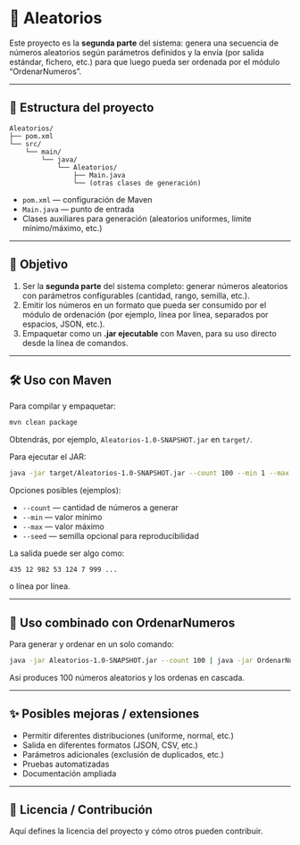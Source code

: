 # 🎲 Aleatorios

Este proyecto es la **segunda parte** del sistema: genera una secuencia de números aleatorios según parámetros definidos y la envía (por salida estándar, fichero, etc.) para que luego pueda ser ordenada por el módulo “OrdenarNumeros”.

---

## 📂 Estructura del proyecto

```
Aleatorios/
├── pom.xml
└── src/
    └── main/
        └── java/
            └── Aleatorios/
                ├── Main.java
                └── (otras clases de generación)
```

- `pom.xml` — configuración de Maven  
- `Main.java` — punto de entrada  
- Clases auxiliares para generación (aleatorios uniformes, límite mínimo/máximo, etc.)

---

## 🎯 Objetivo

1. Ser la **segunda parte** del sistema completo: generar números aleatorios con parámetros configurables (cantidad, rango, semilla, etc.).  
2. Emitir los números en un formato que pueda ser consumido por el módulo de ordenación (por ejemplo, línea por línea, separados por espacios, JSON, etc.).  
3. Empaquetar como un **.jar ejecutable** con Maven, para su uso directo desde la línea de comandos.

---

## 🛠 Uso con Maven

Para compilar y empaquetar:

```bash
mvn clean package
```

Obtendrás, por ejemplo, `Aleatorios-1.0-SNAPSHOT.jar` en `target/`.

Para ejecutar el JAR:

```bash
java -jar target/Aleatorios-1.0-SNAPSHOT.jar --count 100 --min 1 --max 1000
```

Opciones posibles (ejemplos):

- `--count` — cantidad de números a generar  
- `--min` — valor mínimo  
- `--max` — valor máximo  
- `--seed` — semilla opcional para reproducibilidad  

La salida puede ser algo como:

```
435 12 982 53 124 7 999 ...
```

o línea por línea.

---

## 🔁 Uso combinado con OrdenarNumeros

Para generar y ordenar en un solo comando:

```bash
java -jar Aleatorios-1.0-SNAPSHOT.jar --count 100 | java -jar OrdenarNumeros-1.0-SNAPSHOT.jar
```

Así produces 100 números aleatorios y los ordenas en cascada.

---

## ✨ Posibles mejoras / extensiones

- Permitir diferentes distribuciones (uniforme, normal, etc.)  
- Salida en diferentes formatos (JSON, CSV, etc.)  
- Parámetros adicionales (exclusión de duplicados, etc.)  
- Pruebas automatizadas  
- Documentación ampliada  

---

## 📝 Licencia / Contribución

Aquí defines la licencia del proyecto y cómo otros pueden contribuir.

